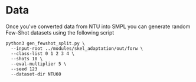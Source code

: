 # Data

Once you've converted data from NTU into SMPL you can generate random Few-Shot datasets using the following script

```
python3 gen_fewshot_split.py \
  --input-root ../modules/skel_adaptation/out/forw \
  --class-list 0 1 2 3 4 \
  --shots 10 \
  --eval-multiplier 5 \
  --seed 123
  --dataset-dir NTU60
```
